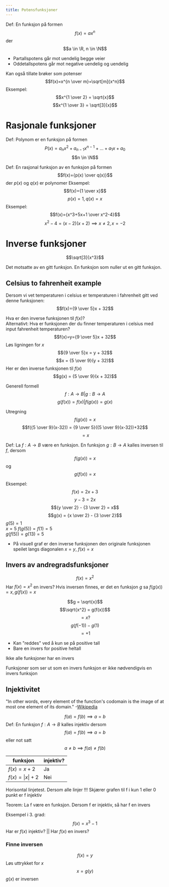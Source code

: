 ```yaml
---
title: Potensfunksjoner
---
```

Def: En funksjon på formen 
$$f(x)=ax^n$$ 
der 
$$a \in \R, n \in \N$$

- Partallspotens går mot uendelig begge veier
- Oddetallspotens går mot negative uendelig og uendelig

Kan også tillate brøker som potenser
$$f(x)=x^{n \over m}=\sqrt[m]{x^n}$$
Eksempel: 
$$x^{1 \over 2} = \sqrt{x}$$
$$x^{1 \over 3} = \sqrt[3]{x}$$

# Rasjonale funksjoner
Def: Polynom er en funksjon på formen 
$$P(x)=a_nx^2+a_{n-1}x^{n-1}+...+a_1x+a_0$$
$$n \in \N$$

Def: En rasjonal funksjon av en funksjon på formen $$f(x)={p(x) \over q(x)}$$
der $p(x)$ og $q(x)$ er polynomer
Eksempel:
$$f(x)={1 \over x}$$
$$p(x)=1, q(x)=x$$
Eksempel:
$$f(x)={x^3+5x+1 \over x^2-4}$$
$$x^2-4 = (x-2)(x+2) \implies x \not = 2, x = -2$$
# Inverse funksjoner
$$\sqrt[3]{x^3}$$

Det motsatte av en gitt funksjon. En funksjon som nuller ut en gitt funksjon.

## Celsius to fahrenheit example

Dersom vi vet temperaturen i celsius er temperaturen i fahrenheit gitt ved denne funksjonen:
$$f(x)={9 \over 5}x + 32$$

Hva er den inverse funksjonen til $f(x)$?\
Alternativt: 
Hva er funksjonen der du finner temperaturen i celsius med input fahrenheit temperaturen?
$$f(x)=y={9 \over 5}x + 32$$
Løs ligningen for $x$
$${9 \over 5}x = y + 32$$
$$x = {5 \over 9}(y + 32)$$
Her er den inverse funksjonen til $f(x)$
$$g(x) = {5 \over 9}(x + 32)$$

Generell formell
$$f: A \to B | g: B \to A$$
$$g(f(x)) = f(x) | f(g(x)) = g(x)$$

Utregning
$$f(g(x))=x$$
$$f({5 \over 9}(x-32)) = {9 \over 5}({5 \over 9}(x-32))+32$$
$$= x$$

Def: La $f: A \to B$ være en funksjon.
En funksjon $g:B \to A$ kalles inversen til $f$, dersom
$$f(g(x))=x$$ 
og 
$$g(f(x))=x$$

Eksempel:
$$f(x)=2x+3$$
$$y-3=2x$$
$${y \over 2} - {3 \over 2} = x$$
$$g(x) = {x \over 2} - {3 \over 2}$$
$g(5)=1$\
$x=5$
$f(g(5))=f(1)=5$\
$g(f(5))=g(13)=5$

- På visuell graf er den inverse funksjonen den originale funksjonen speilet langs diagonalen $x=y$, $f(x)=x$

## Invers av andregradsfunksjoner
$$f(x)=x^2$$
Har $f(x)=x^2$ en invers?
Hvis inversen finnes, er det en funksjon $g$ sa $f(g(x))=x, g(f(x))=x$

$$g = \sqrt{x}$$
$$\sqrt{x^2} = g(f(x))$$
$$=x?$$
$$g(f(-1))-g(1)$$
$$=+1$$
- Kan "reddes" ved å kun se på positive tall
- Bare en invers for positive heltall

Ikke alle funksjoner har en invers

Funksjoner som ser ut som en invers funksjon er ikke nødvendigvis en invers funksjon

## Injektivitet
"In other words, every element of the function's codomain is the image of at most one element of its domain." -[Wikipedia](https://en.wikipedia.org/wiki/Injective_function)

$$f(a)=f(b) \implies a = b$$
Def: En funksjon $f: A \to B$ kalles injektiv dersom
$$f(a)=f(b) \implies a=b$$
eller not satt
$$a \not = b \implies f(a) \not = f(b)$$

funksjon | injektiv?
--- | ---
$f(x) = x + 2$ | Ja
$f(x) = \|x\| + 2$ | Nei

Horisontal linjetest.
Dersom alle linjer !!!
Skjærer grafen til f i kun 1 eller 0 punkt er f injektiv

Teorem: La f være en funksjon.
Dersom f er injektiv, så har f en invers

Eksempel i 3. grad:
$$f(x)=x^3-1$$
Har er $f(x)$ injektiv? || Har $f(x)$ en invers?

### Finne inversen
$$f(x) = y$$
Løs uttrykket for $x$
$$x = g(y)$$
$g(x)$ er inversen